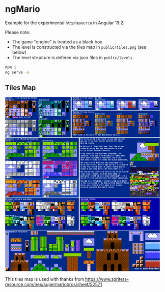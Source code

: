 # ngMario

Example for the experimental `httpResource` in Angular 19.2.

Please note:

- The game "engine" is treated as a black box.
- The level is constructed via the tiles map in `public/tiles.png` (see below)
- The level structure is defined via json files in `public/levels`.

```bash
npm i
ng serve -o
```

## Tiles Map

![Tiles](./public/tiles.png)

This tiles map is used with thanks from https://www.spriters-resource.com/nes/supermariobros/sheet/52571
